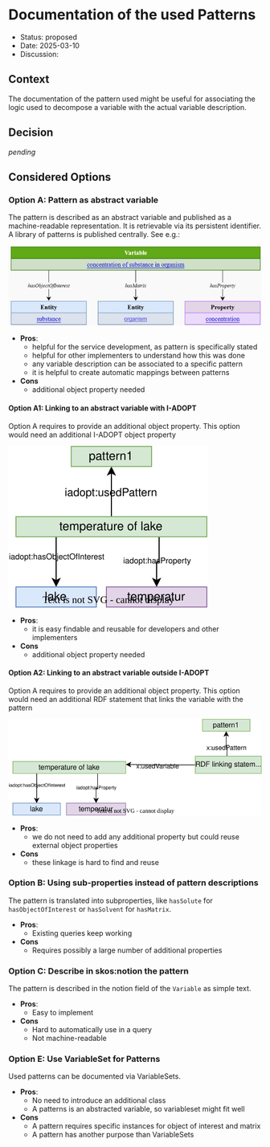 # Documentation of the used Patterns

* Status:  proposed
* Date: 2025-03-10
* Discussion:

## Context

The documentation of the pattern used might be useful for associating the logic used to decompose a variable with the actual variable description.

## Decision

*pending*

## Considered Options

### Option A: Pattern as abstract variable

The pattern is described as an abstract variable and published as a machine-readable representation.
It is retrievable via its persistent identifier.
A library of patterns is published centrally.
See e.g.:

![description option A](./003/pattern.jpg)

* **Pros**:
  * helpful for the service development, as pattern is specifically stated
  * helpful for other implementers to understand how this was done
  * any variable description can be associated to a specific pattern
  * it is helpful to create automatic mappings between patterns
* **Cons**
  * additional object property needed

#### Option A1: Linking to an abstract variable with I-ADOPT

Option A requires to provide an additional object property. This option would need an additional I-ADOPT object property

![description option A1](./003/option003A1.drawio.svg)

* **Pros**:
  * it is easy findable and reusable for developers and other implementers
* **Cons**
  * additional object property needed
 
 #### Option A2: Linking to an abstract variable outside I-ADOPT

Option A requires to provide an additional object property. This option would need an additional RDF statement that links the variable with the pattern

![description option A2](./003/option003A2.drawio.svg)

* **Pros**:
  * we do not need to add any additional property but could reuse external object properties
* **Cons**
  * these linkage is hard to find and reuse

### Option B: Using sub-properties instead of pattern descriptions

The pattern is translated into subproperties, like `hasSolute` for `hasObjectOfInterest` or `hasSolvent` for `hasMatrix`.

* **Pros**:
  * Existing queries keep working
* **Cons**
  * Requires possibly a large number of additional properties

### Option C: Describe in skos:notion the pattern

The pattern is described in the notion field of the `Variable` as simple text.

* **Pros**:
  * Easy to implement
* **Cons**
  * Hard to automatically use in a query
  * Not machine-readable

### Option E: Use VariableSet for Patterns

Used patterns can be documented via VariableSets.

* **Pros**:
  * No need to introduce an additional class
  * A patterns is an abstracted variable, so variableset might fit well
* **Cons**
  * A pattern requires specific instances for object of interest and matrix
  * A pattern has another purpose than VariableSets
 

 
 

